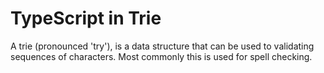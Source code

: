 # TypeScript in Trie

A trie (pronounced 'try'), is a data structure that can be used to validating sequences of characters. Most commonly this is used for spell checking. 